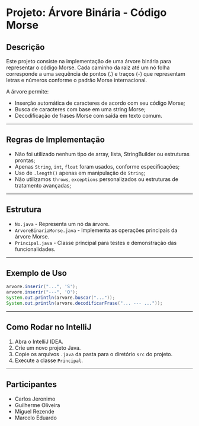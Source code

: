 # Projeto: Árvore Binária - Código Morse

## Descrição

Este projeto consiste na implementação de uma árvore binária para representar o código Morse. Cada caminho da raiz até um nó folha corresponde a uma sequência de pontos (.) e traços (-) que representam letras e números conforme o padrão Morse internacional.

A árvore permite:
- Inserção automática de caracteres de acordo com seu código Morse;
- Busca de caracteres com base em uma string Morse;
- Decodificação de frases Morse com saída em texto comum.

---

## Regras de Implementação

- Não foi utilizado nenhum tipo de array, lista, StringBuilder ou estruturas prontas;
- Apenas `String`, `int`, `float` foram usados, conforme especificações;
- Uso de `.length()` apenas em manipulação de `String`;
- Não utilizamos `throws`, `exceptions` personalizados ou estruturas de tratamento avançadas;

---

## Estrutura

- `No.java` - Representa um nó da árvore.
- `ArvoreBinariaMorse.java` - Implementa as operações principais da árvore Morse.
- `Principal.java` - Classe principal para testes e demonstração das funcionalidades.

---

## Exemplo de Uso

```java
arvore.inserir("...", 'S');
arvore.inserir("---", 'O');
System.out.println(arvore.buscar("..."));        
System.out.println(arvore.decodificarFrase("... --- ...")); 
```

---

## Como Rodar no IntelliJ

1. Abra o IntelliJ IDEA.
2. Crie um novo projeto Java.
3. Copie os arquivos `.java` da pasta para o diretório `src` do projeto.
4. Execute a classe `Principal`.

---

## Participantes

- Carlos Jeronimo
-  Guilherme Oliveira 
-  Miguel Rezende
-  Marcelo Eduardo


